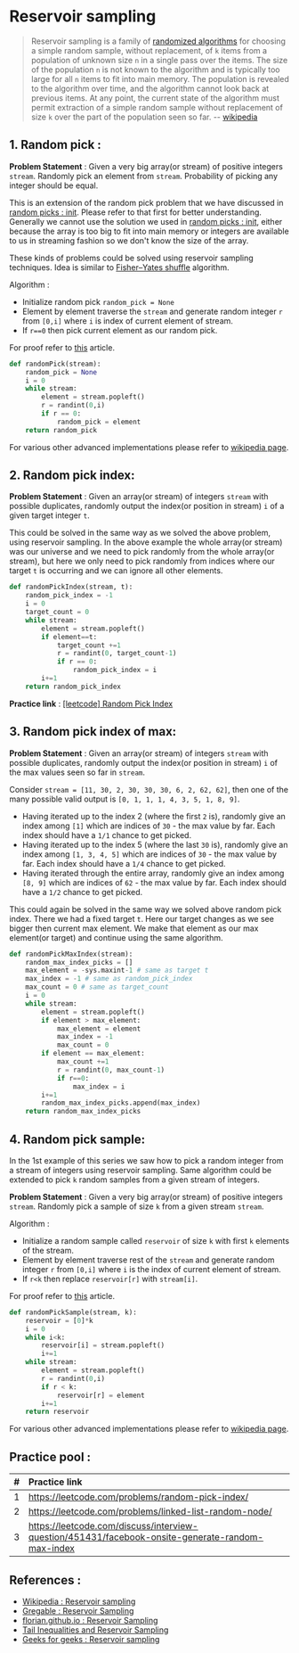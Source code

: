 # Reservoir sampling

> Reservoir sampling is a family of [randomized algorithms](README.md) for choosing a simple random sample, without replacement, of `k` items from a population of unknown size `n` in a single pass over the items. The size of the population `n` is not known to the algorithm and is typically too large for all `n` items to fit into main memory. The population is revealed to the algorithm over time, and the algorithm cannot look back at previous items. At any point, the current state of the algorithm must permit extraction of a simple random sample without replacement of size `k` over the part of the population seen so far. -- [wikipedia](https://en.wikipedia.org/wiki/Reservoir_sampling)


## 1. Random pick : 

**Problem Statement** : Given a very big array(or stream) of positive integers `stream`. Randomly pick an element from `stream`. Probability of picking any integer should be equal.

This is an extension of the random pick problem that we have discussed in [random picks : init](random-picks-init.md). Please refer to that first for better understanding. Generally we cannot use the solution we used in [random picks : init](random-picks-init.md), either because the array is too big to fit into main memory or integers are available to us in streaming fashion so we don't know the size of the array.

These kinds of problems could be solved using reservoir sampling techniques. Idea is similar to [Fisher–Yates shuffle](https://en.wikipedia.org/wiki/Fisher%E2%80%93Yates_shuffle) algorithm. 

Algorithm : 
- Initialize random pick `random_pick = None`
- Element by element traverse the `stream` and generate random integer `r` from `[0,i]` where `i` is index of current element of stream. 
- If `r==0` then pick current element as our random pick.

For proof refer to [this](https://www.cs.rice.edu/~as143/COMP441_Spring17/scribe/lect2.pdf) article.

```python
def randomPick(stream):
    random_pick = None
    i = 0
    while stream:
        element = stream.popleft()
        r = randint(0,i)
        if r == 0:
            random_pick = element
    return random_pick
```

For various other advanced implementations please refer to [wikipedia page](https://en.wikipedia.org/wiki/Reservoir_sampling).

## 2. Random pick index:

**Problem Statement** : Given an array(or stream) of integers `stream` with possible duplicates, randomly output the index(or position in stream) `i` of a given target integer `t`.

This could be solved in the same way as we solved the above problem, using reservoir sampling. In the above example the whole array(or stream) was our universe and we need to pick randomly from the whole array(or stream), but here we only need to pick randomly from indices where our target `t` is occurring and we can ignore all other elements.

```python
def randomPickIndex(stream, t):
    random_pick_index = -1
    i = 0
    target_count = 0
    while stream:
        element = stream.popleft()
        if element==t:
            target_count +=1
            r = randint(0, target_count-1)
            if r == 0:
                random_pick_index = i
        i+=1
    return random_pick_index
```

**Practice link** : [[leetcode] Random Pick Index](https://leetcode.com/problems/random-pick-index/)


## 3. Random pick index of max:

**Problem Statement** : Given an array(or stream) of integers `stream` with possible duplicates, randomly output the index(or position in stream) `i` of the max values seen so far in `stream`.

Consider `stream = [11, 30, 2, 30, 30, 30, 6, 2, 62, 62]`, then one of the many possible valid output is `[0, 1, 1, 1, 4, 3, 5, 1, 8, 9]`. 
- Having iterated up to the index 2 (where the first `2` is), randomly give an index among `[1]` which are indices of `30` - the max value by far. Each index should have a `1/1` chance to get picked.
- Having iterated up to the index 5 (where the last `30` is), randomly give an index among `[1, 3, 4, 5]` which are indices of `30` - the max value by far. Each index should have a `1/4` chance to get picked.
- Having iterated through the entire array, randomly give an index among ``[8, 9]`` which are indices of `62` - the max value by far. Each index should have a `1/2` chance to get picked.

This could again be solved in the same way we solved above random pick index. There we had a fixed target `t`. Here our target changes as we see bigger then current max element. We make that element as our max element(or target) and continue using the same algorithm.

```python
def randomPickMaxIndex(stream):
    random_max_index_picks = []
    max_element = -sys.maxint-1 # same as target t
    max_index = -1 # same as random_pick_index
    max_count = 0 # same as target_count
    i = 0
    while stream:
        element = stream.popleft()
        if element > max_element:
            max_element = element
            max_index = -1
            max_count = 0
        if element == max_element:
            max_count +=1
            r = randint(0, max_count-1)
            if r==0:
                max_index = i
        i+=1
        random_max_index_picks.append(max_index)
    return random_max_index_picks
```


## 4. Random pick sample:

In the 1st example of this series we saw how to pick a random integer from a stream of integers using reservoir sampling. Same algorithm could be extended to pick `k` random samples from a given stream of integers.

**Problem Statement** : Given a very big array(or stream) of positive integers `stream`. Randomly pick a sample of size `k` from a given stream `stream`.

Algorithm : 
- Initialize a random sample called `reservoir` of size `k` with first `k` elements of the stream.
- Element by element traverse rest of the `stream` and generate random integer `r` from `[0,i]` where `i` is the index of current element of stream. 
- If `r<k` then replace `reservoir[r]` with `stream[i]`.

For proof refer to [this](https://www.cs.rice.edu/~as143/COMP441_Spring17/scribe/lect2.pdf) article.

```python
def randomPickSample(stream, k):
    reservoir = [0]*k
    i = 0
    while i<k:
        reservoir[i] = stream.popleft()
        i+=1
    while stream:
        element = stream.popleft()
        r = randint(0,i)
        if r < k:
            reservoir[r] = element
        i+=1
    return reservoir
```

For various other advanced implementations please refer to [wikipedia page](https://en.wikipedia.org/wiki/Reservoir_sampling).


## Practice pool :

| #  | Practice link  |
|----|:--------------|
| 1  |  https://leetcode.com/problems/random-pick-index/ |
| 2  |  https://leetcode.com/problems/linked-list-random-node/  |
| 3  |  https://leetcode.com/discuss/interview-question/451431/facebook-onsite-generate-random-max-index |


## References :

- [Wikipedia : Reservoir sampling](https://en.wikipedia.org/wiki/Reservoir_sampling)
- [Gregable : Reservoir Sampling](https://gregable.com/2007/10/reservoir-sampling.html)
- [florian.github.io : Reservoir Sampling](https://florian.github.io/reservoir-sampling/)
- [Tail Inequalities and Reservoir Sampling](https://www.cs.rice.edu/~as143/COMP441_Spring17/scribe/lect2.pdf)
- [Geeks for geeks : Reservoir sampling](https://www.geeksforgeeks.org/reservoir-sampling/)